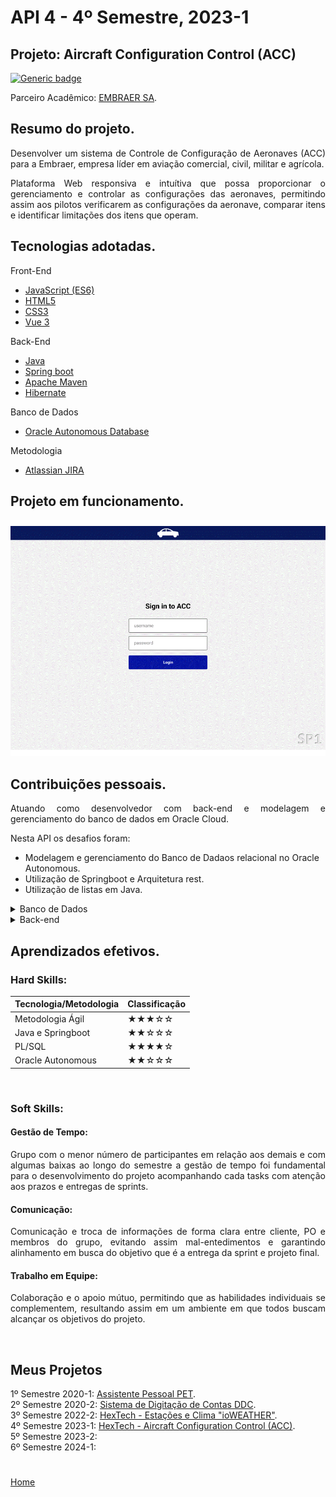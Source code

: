 # API 4 - 4º Semestre, 2023-1

## Projeto: Aircraft Configuration Control (ACC)

[![Generic badge](https://img.shields.io/badge/GitHub-Repositório-blue.svg)](https://github.com/GroupHextech/HEXTECH-API4sem)

Parceiro Acadêmico: [EMBRAER SA](https://embraer.com/br/pt).

## Resumo do projeto.

<p align="justify">Desenvolver um sistema de Controle de Configuração de Aeronaves (ACC) para a Embraer, empresa líder em aviação comercial, civil, militar e agrícola.</p>

<p align="justify">Plataforma Web responsiva e intuítiva que possa proporcionar o gerenciamento e controlar as configurações das aeronaves, permitindo assim aos pilotos verificarem as configurações da aeronave, comparar itens e identificar limitações dos itens que operam.</p>

## Tecnologias adotadas.

<summary>Front-End</summary>

- [JavaScript (ES6)](https://www.javascript.com)
- [HTML5](https://www.w3schools.com/css/)
- [CSS3](https://www.w3schools.com/css/)
- [Vue 3](https://vuejs.org/guide/quick-start)

<summary>Back-End</summary>

- [Java](https://www.java.com/pt-BR/)
- [Spring boot](https://spring.io/projects/spring-boot)
- [Apache Maven](https://maven.apache.org/)
- [Hibernate](https://hibernate.org/)

<summary>Banco de Dados</summary>

- [Oracle Autonomous Database](https://www.oracle.com/br/autonomous-database/)

<summary>Metodologia</summary>

- [Atlassian JIRA](https://www.atlassian.com/br/software/jira)

## Projeto em funcionamento.

![](../docsandimages/4BD_HEXTECH_Final.gif "ACC Embraer HexTech")

## Contribuições pessoais.

<p align="justify">Atuando como desenvolvedor com back-end e modelagem e gerenciamento do banco de dados em Oracle Cloud.<p>
<p align="justify">Nesta API os desafios foram:</p>

- Modelagem e gerenciamento do Banco de Dadaos relacional no Oracle Autonomous.
- Utilização de Springboot e Arquitetura rest.
- Utilização de listas em Java.

<details>
<summary>Banco de Dados</summary>
  
### Conexão do Autonomous Database:
<p align="justify">Executei a conexão do banco de dados com a aplicação, por meio da pasta Wallet e configurando todo o ambiente em que o Banco de dados estava hospedado.</p>

### Modelagem de Dados:
<p align="justify">Contribui para a modelagem de dados de forma eficiente, considerando as relações entre entidades e as necessidades específicas da Embraer. Garanti que a estrutura do banco de dados fosse intuitiva e otimizada para consultas frequentes.</p>

### Implementação de SQL e PL/SQL:
<p align="justify">Desenvolvi consultas SQL eficientes para atender às demandas do aplicativo. Utilizei PL/SQL quando necessário para criar procedimentos armazenados e funções que possam melhorar o desempenho.</p>
</details>

<details>
<summary>Back-end</summary>

### Springboot:
<p align="justify">Implementado o projeto utilizando Spring Boot, Spring Security e Spring Data. Com Spring Boot, alimentei o dashboard e cards via requisições HTTP em arquitetura REST. O Spring Security foi aplicado para criptografar dados sensíveis, e o Spring Data, para operações com o banco de dados.</p>

### Java:
<p align="justify">Aprendizado em tratamento de execeções em back-end java, e utilização de listas e arrays para manipulação com dados buscados do banco de dados Oracle.</p>

</details>

## Aprendizados efetivos.

### Hard Skills:

| Tecnologia/Metodologia | Classificação|
| ----- | ----- |
| Metodologia Ágil | ★★★☆☆ |
| Java e Springboot | ★★☆☆☆ |
| PL/SQL | ★★★★☆ |
| Oracle Autonomous | ★★☆☆☆ |

<br/>

<!--
**Soft Skills**
| Habilidade | Classificação |
| ----- | ----- |
| Estratégico | ★★★★★★☆☆☆☆ |
| Analítico | ★★★★★☆☆☆☆☆ |
| Organização | ★★★★★★★☆☆☆ |
| Foco | ★★★★★★★★☆☆ |
| Empatia | ★★★★☆☆☆☆☆☆ |

<br/>

## Hard Skills

* JavaScript - Intermediário
* CSS - Intermediário
* Vue - Básico
* Chart.JS - Básico
* Banco de dados - Intermediário
* Autonomous Database - Básico
-->
### Soft Skills:

#### Gestão de Tempo:
<p align="justify">Grupo com o menor número de participantes em relação aos demais e com algumas baixas ao longo do semestre a gestão de tempo foi fundamental para o desenvolvimento do projeto acompanhando cada tasks com atenção aos prazos e entregas de sprints.</p>

#### Comunicação:
<p align="justify">Comunicação e troca de informações de forma clara entre cliente, PO e membros do grupo, evitando assim mal-entedimentos e garantindo alinhamento em busca do objetivo que é a entrega da sprint e projeto final.</p>

#### Trabalho em Equipe:
<p align="justify">Colaboração e o apoio mútuo, permitindo que as habilidades individuais se complementem, resultando assim em um ambiente em que todos buscam alcançar os objetivos do projeto.</p>

<br>

## Meus Projetos

1º Semestre 2020-1: [Assistente Pessoal PET](./sem1_api.md). <br/>
2º Semestre 2020-2: [Sistema de Digitação de Contas DDC](./sem2_api.md). <br/>
3º Semestre 2022-2: [HexTech - Estações e Clima "ioWEATHER"](./sem3_api.md). <br/>
4º Semestre 2023-1: [HexTech - Aircraft Configuration Control (ACC)](./sem4_api.md). <br/>
5º Semestre 2023-2: <br/>
6º Semestre 2024-1: <br/>

#

[Home](../README.md)